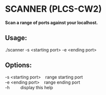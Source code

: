 # SCANNER (PLCS-CW2)

**Scan a range of ports against your localhost.**

## Usage:
 ./scanner -s \<starting port\> -e \<ending port\>

 ## Options:
 -s \<starting port\> &ensp; range starting port <br />
 -e \<ending port\>   &ensp; range ending port <br />
 -h                   &emsp;&emsp; display this help <br />

